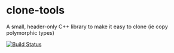 # clone-tools
A small, header-only C++ library to make it easy to clone (ie copy polymorphic types)

[![Build Status](https://travis-ci.org/tonyelewis/clone-tools.svg?branch=master)](https://travis-ci.org/tonyelewis/clone-tools)

